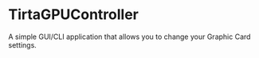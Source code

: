 # TirtaGPUController
A simple GUI/CLI application that allows you to change your Graphic Card settings.
